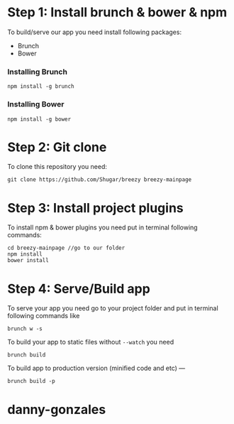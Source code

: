 # Step 1: Install brunch & bower & npm

To build/serve our app you need install following packages:

- Brunch
- Bower


### Installing Brunch
`
npm install -g brunch
`
### Installing Bower

`npm install -g bower`

# Step 2: Git clone
To clone this repository you need:
```
git clone https://github.com/Shugar/breezy breezy-mainpage
```

# Step 3: Install project plugins
To install npm & bower plugins you need put in terminal following commands:
```
cd breezy-mainpage //go to our folder
npm install
bower install
```

# Step 4: Serve/Build app

To serve your app you need go to your project folder and put in terminal following commands like
```
brunch w -s
```

To build your app to static files without `--watch` you need
```
brunch build
```

To build app to production version (minified code and etc) —
```
brunch build -p
```

# danny-gonzales 

